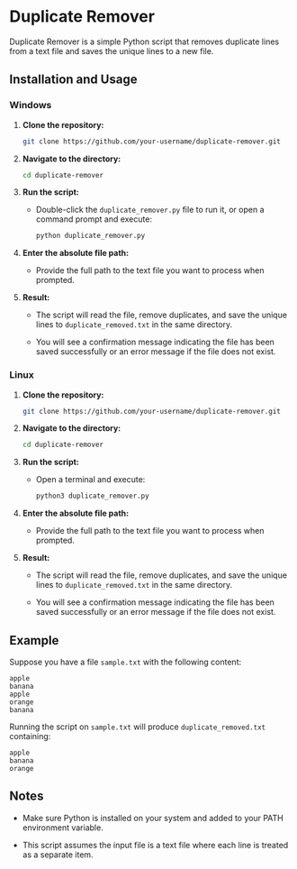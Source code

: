 # Duplicate Remover

Duplicate Remover is a simple Python script that removes duplicate lines from a text file and saves the unique lines to a new file.

## Installation and Usage

### Windows

1. **Clone the repository:**

   ```bash
   git clone https://github.com/your-username/duplicate-remover.git
   ```

2. **Navigate to the directory:**

   ```bash
   cd duplicate-remover
   ```

3. **Run the script:**

   - Double-click the `duplicate_remover.py` file to run it, or open a command prompt and execute:

     ```bash
     python duplicate_remover.py
     ```

4. **Enter the absolute file path:**

   - Provide the full path to the text file you want to process when prompted.

5. **Result:**

   - The script will read the file, remove duplicates, and save the unique lines to `duplicate_removed.txt` in the same directory.

   - You will see a confirmation message indicating the file has been saved successfully or an error message if the file does not exist.

### Linux

1. **Clone the repository:**

   ```bash
   git clone https://github.com/your-username/duplicate-remover.git
   ```

2. **Navigate to the directory:**

   ```bash
   cd duplicate-remover
   ```

3. **Run the script:**

   - Open a terminal and execute:

     ```bash
     python3 duplicate_remover.py
     ```

4. **Enter the absolute file path:**

   - Provide the full path to the text file you want to process when prompted.

5. **Result:**

   - The script will read the file, remove duplicates, and save the unique lines to `duplicate_removed.txt` in the same directory.

   - You will see a confirmation message indicating the file has been saved successfully or an error message if the file does not exist.

## Example

Suppose you have a file `sample.txt` with the following content:

```
apple
banana
apple
orange
banana
```

Running the script on `sample.txt` will produce `duplicate_removed.txt` containing:

```
apple
banana
orange
```

## Notes

- Make sure Python is installed on your system and added to your PATH environment variable.

- This script assumes the input file is a text file where each line is treated as a separate item.
